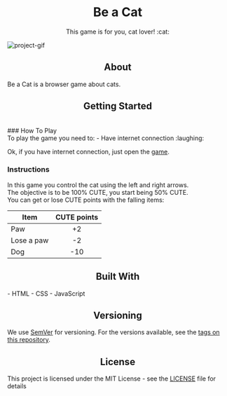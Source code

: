 <h1 align="center">Be a Cat</h1>   
  
<p align="center">This game is for you, cat lover! :cat:</p>   

<!-- BADGES -->

<!-- IMAGEM -->
![project-gif](https://github.com/EricMGS/BeACat/blob/master/screenshot.gif)  
   
   
<h2 align="center">About</h2>
Be a Cat is a browser game about cats.  

<h2 align="center">Getting Started</h2>
<br>
### How To Play 
<br>
To play the game you need to:  
- Have internet connection :laughing:  
  
Ok, if you have internet connection, just open the [game](https://ericmgs.github.io/BeACat/).  

### Instructions
In this game you control the cat using the left and right arrows.  
The objective is to be 100% CUTE, you start being 50% CUTE.  
You can get or lose CUTE points with the falling items:

|   Item   |  CUTE points  |
|----------|:-------------:|
|    Paw   |       +2      |
|Lose a paw|       -2      |
|   Dog    |      -10      |

<h2 align="center">Built With</h2>
- HTML  
- CSS  
- JavaScript  

<h2 align="center">Versioning</h2>

We use [SemVer](http://semver.org/) for versioning. For the versions available, see the [tags on this repository](https://github.com/EricMGS/BeACat/tags). 

<h2 align="center">License</h2>

This project is licensed under the MIT License - see the [LICENSE](https://github.com/EricMGS/BeACat/blob/master/LICENSE) file for details
